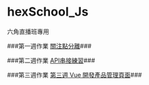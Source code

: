 # hexSchool_Js
六角直播班專用

###第一週作業 [關注點分離](https://jack206418070.github.io/hexSchool_Js/2020-6-19/oneClass.html)###

###第二週作業 [API串接練習](https://jack206418070.github.io/hexSchool_Js/2020-6-26/)###

###第三週作業 [第三週 Vue 開發產品管理頁面](https://jack206418070.github.io/hexSchool_Js/2020-7-03/)###
